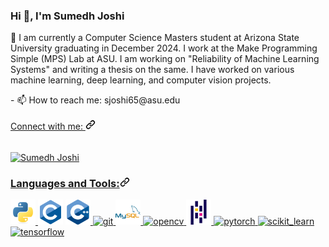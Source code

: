 ### Hi 👋, I'm Sumedh Joshi 

<!--
**Sumedh-Joshi123/Sumedh-Joshi123** is a ✨ _special_ ✨ repository because its `README.md` (this file) appears on your GitHub profile.
-->
<p>🔭 I am currently a Computer Science Masters student at Arizona State University graduating in December 2024. I work at the Make Programming Simple (MPS) Lab at ASU. I am working on "Reliability of Machine Learning Systems" and writing a thesis on the same. I have worked on various machine learning, deep learning, and computer vision projects.</p> 
- 📫 How to reach me: sjoshi65@asu.edu
<br>
<br>
<img 
<h3 align="left" id="user-content-connect-with-me" dir="auto"><a class="heading-link" href="#connect-with-me">Connect with me: <svg class="octicon octicon-link" viewBox="0 0 16 16" version="1.1" width="16" height="16" aria-hidden="true"><path d="m7.775 3.275 1.25-1.25a3.5 3.5 0 1 1 4.95 4.95l-2.5 2.5a3.5 3.5 0 0 1-4.95 0 .751.751 0 0 1 .018-1.042.751.751 0 0 1 1.042-.018 1.998 1.998 0 0 0 2.83 0l2.5-2.5a2.002 2.002 0 0 0-2.83-2.83l-1.25 1.25a.751.751 0 0 1-1.042-.018.751.751 0 0 1-.018-1.042Zm-4.69 9.64a1.998 1.998 0 0 0 2.83 0l1.25-1.25a.751.751 0 0 1 1.042.018.751.751 0 0 1 .018 1.042l-1.25 1.25a3.5 3.5 0 1 1-4.95-4.95l2.5-2.5a3.5 3.5 0 0 1 4.95 0 .751.751 0 0 1-.018 1.042.751.751 0 0 1-1.042.018 1.998 1.998 0 0 0-2.83 0l-2.5 2.5a1.998 1.998 0 0 0 0 2.83Z"></path></svg></a></h3>
<p align="left" dir="auto">
<br>
<a href="https://www.linkedin.com/in/sumedh14/" rel="nofollow"><img align="center" src="https://raw.githubusercontent.com/rahuldkjain/github-profile-readme-generator/master/src/images/icons/Social/linked-in-alt.svg" alt="Sumedh Joshi" height="30" width="40" style="max-width: 100%;"></a>
</p>

<h3 align="left" id="user-content-languages-and-tools" dir="auto"><a class="heading-link" href="#languages-and-tools">Languages and Tools:<svg class="octicon octicon-link" viewBox="0 0 16 16" version="1.1" width="16" height="16" aria-hidden="true"><path d="m7.775 3.275 1.25-1.25a3.5 3.5 0 1 1 4.95 4.95l-2.5 2.5a3.5 3.5 0 0 1-4.95 0 .751.751 0 0 1 .018-1.042.751.751 0 0 1 1.042-.018 1.998 1.998 0 0 0 2.83 0l2.5-2.5a2.002 2.002 0 0 0-2.83-2.83l-1.25 1.25a.751.751 0 0 1-1.042-.018.751.751 0 0 1-.018-1.042Zm-4.69 9.64a1.998 1.998 0 0 0 2.83 0l1.25-1.25a.751.751 0 0 1 1.042.018.751.751 0 0 1 .018 1.042l-1.25 1.25a3.5 3.5 0 1 1-4.95-4.95l2.5-2.5a3.5 3.5 0 0 1 4.95 0 .751.751 0 0 1-.018 1.042.751.751 0 0 1-1.042.018 1.998 1.998 0 0 0-2.83 0l-2.5 2.5a1.998 1.998 0 0 0 0 2.83Z"></path></svg></a></h3>

<p align="left" dir="auto"> <a href="https://www.arduino.cc/" rel="nofollow"> <a href="https://www.python.org" rel="nofollow"> <img src="https://raw.githubusercontent.com/devicons/devicon/master/icons/python/python-original.svg" alt="python" width="40" height="40" style="max-width: 100%;"> </a> <img src="https://raw.githubusercontent.com/devicons/devicon/master/icons/c/c-original.svg" alt="c" width="40" height="40" style="max-width: 100%;"> </a> <a href="https://www.w3schools.com/cpp/" rel="nofollow"> <img src="https://raw.githubusercontent.com/devicons/devicon/master/icons/cplusplus/cplusplus-original.svg" alt="cplusplus" width="40" height="40" style="max-width: 100%;"> </a> <a href="https://git-scm.com/" rel="nofollow"> <img src="https://skillicons.dev/icons?i=git" alt="git" width="40" height="40" data-canonical-src="https://www.vectorlogo.zone/logos/git-scm/git-scm-icon.svg" style="max-width: 100%;"> </a> <a href="https://www.linux.org/" rel="nofollow"><a href="https://www.mysql.com/" rel="nofollow"> <img src="https://raw.githubusercontent.com/devicons/devicon/master/icons/mysql/mysql-original-wordmark.svg" alt="mysql" width="40" height="40" style="max-width: 100%;"> </a> <a href="https://opencv.org/" rel="nofollow"> <img src="https://skillicons.dev/icons?i=opencv" alt="opencv" width="40" height="40" data-canonical-src="https://www.vectorlogo.zone/logos/opencv/opencv-icon.svg" style="max-width: 100%;"> </a> <a href="https://pandas.pydata.org/" rel="nofollow"> <img src="https://raw.githubusercontent.com/devicons/devicon/2ae2a900d2f041da66e950e4d48052658d850630/icons/pandas/pandas-original.svg" alt="pandas" width="40" height="40" style="max-width: 100%;"> </a> <a href="https://pytorch.org/" rel="nofollow"> <img src="https://skillicons.dev/icons?i=pytorch" alt="pytorch" width="40" height="40" data-canonical-src="https://www.vectorlogo.zone/logos/pytorch/pytorch-icon.svg" style="max-width: 100%;"> </a> <a href="https://scikit-learn.org/" rel="nofollow"> <img src="https://skillicons.dev/icons?i=sklearn" alt="scikit_learn" width="40" height="40" data-canonical-src="https://upload.wikimedia.org/wikipedia/commons/0/05/Scikit_learn_logo_small.svg" style="max-width: 100%;"> </a> <a href="https://www.tensorflow.org" rel="nofollow"> <img src="https://skillicons.dev/icons?i=tensorflow" alt="tensorflow" width="40" height="40" data-canonical-src="https://www.vectorlogo.zone/logos/tensorflow/tensorflow-icon.svg" style="max-width: 100%;"> </a> </p>
